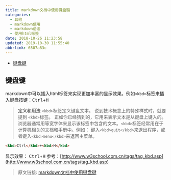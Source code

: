 ```yaml
---
title: markdown文档中使用键盘键
categories: 
  - 其他
  - markdown使用
  - markdown语法
  - 使用html标签
date: 2018-10-26 11:23:58
updated: 2019-10-30 11:55:40
abbrlink: 6507a83c
---
```

- [键盘键](/blog/html/6507a83c/#键盘键)

<!--more-->
<script src="https://cdn.bootcss.com/jquery/3.4.0/jquery.slim.min.js"></script>
<script>$(document).ready(function () {$(".post-body > ul:nth-child(1)").hide();});</script>

<!--end-->
## 键盘键 ##
markdown中可以插入html标签来实现更加丰富的显示效果。例如`<kbd>`标签来插入键盘按键：<kbd>Ctrl</kbd>+<kbd>H</kbd>

> **定义和用法**
>`<kbd>`标签定义键盘文本。
> 说到技术概念上的特殊样式时，就要提到 `<kbd>`标签。
> 正如你已经猜到的，它用来表示文本是从键盘上键入的。
> 浏览器通常用等宽字体来显示该标签中包含的文本。`<kbd>`标签经常用在于计算机相关的文档和手册中。例如：
> 键入`<kbd>quit</kbd>`来退出程序，或者键入`<kbd>menu</kbd>`来返回主菜单。
```markdown
<kbd>Ctrl</kbd>+<kbd>H</kbd>
```
显示效果：
<kbd>Ctrl</kbd>+<kbd>H</kbd>
参考：[http://www.w3school.com.cn/tags/tag_kbd.asp](http://www.w3school.com.cn/tags/tag_kbd.asp)

>原文链接: [markdown文档中使用键盘键](https://lanlan2017.github.io/blog/6507a83c/)